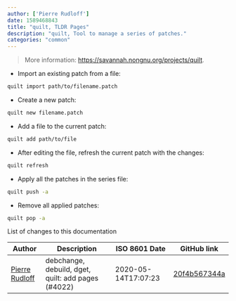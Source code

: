 ```yaml
---
author: ['Pierre Rudloff']
date: 1589468843
title: "quilt, TLDR Pages"
description: "quilt, Tool to manage a series of patches."
categories: "common"
---
```

> More information: <https://savannah.nongnu.org/projects/quilt>.

- Import an existing patch from a file:

```bash
quilt import path/to/filename.patch
```

- Create a new patch:

```bash
quilt new filename.patch
```

- Add a file to the current patch:

```bash
quilt add path/to/file
```

- After editing the file, refresh the current patch with the changes:

```bash
quilt refresh
```

- Apply all the patches in the series file:

```bash
quilt push -a
```

- Remove all applied patches:

```bash
quilt pop -a
```
List of changes to this documentation


Author | Description | ISO 8601 Date | GitHub link
------|-----|-----|-----
[Pierre Rudloff](mailto:contact@rudloff.pro) | debchange, debuild, dget, quilt: add pages (#4022) | 2020-05-14T17:07:23 | [20f4b567344a](https://github.com/tldr-pages/tldr/commit/20f4b567344aee07be76c6f6c440aef99cec69b3)

